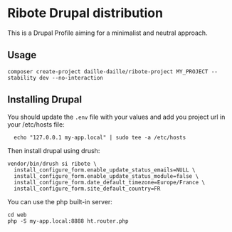 # Ribote Drupal distribution

This is a Drupal Profile aiming for a minimalist and neutral approach. 

## Usage

```
composer create-project daille-daille/ribote-project MY_PROJECT --stability dev --no-interaction
```

## Installing Drupal

You should update the `.env` file with your values and add you project url in your /etc/hosts file:
```shell
  echo "127.0.0.1 my-app.local" | sudo tee -a /etc/hosts
```

Then install drupal using drush:
```shell
vendor/bin/drush si ribote \
  install_configure_form.enable_update_status_emails=NULL \
  install_configure_form.enable_update_status_module=false \
  install_configure_form.date_default_timezone=Europe/France \
  install_configure_form.site_default_country=FR
```

You can use the php built-in server:
```shell
cd web
php -S my-app.local:8888 ht.router.php
```
